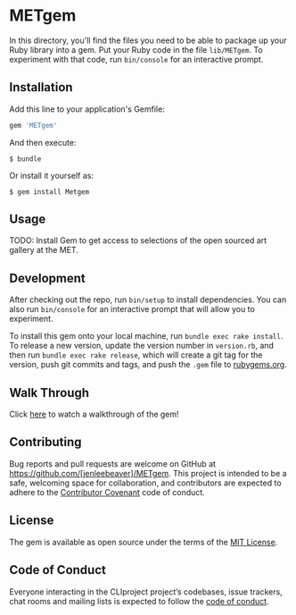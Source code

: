 # METgem

In this directory, you'll find the files you need to be able to package up your Ruby library into a gem. Put your Ruby code in the file `lib/METgem`. To experiment with that code, run `bin/console` for an interactive prompt.


## Installation

Add this line to your application's Gemfile:

```ruby
gem 'METgem'
```

And then execute:

    $ bundle

Or install it yourself as:

    $ gem install Metgem

## Usage

TODO: Install Gem to get access to selections of the open sourced art gallery at the MET. 

## Development

After checking out the repo, run `bin/setup` to install dependencies. You can also run `bin/console` for an interactive prompt that will allow you to experiment.

To install this gem onto your local machine, run `bundle exec rake install`. To release a new version, update the version number in `version.rb`, and then run `bundle exec rake release`, which will create a git tag for the version, push git commits and tags, and push the `.gem` file to [rubygems.org](https://rubygems.org).

## Walk Through
Click [here](https://www.youtube.com/watch?v=2U9ojF0olAc&t=3s) to watch a walkthrough of the gem!

## Contributing

Bug reports and pull requests are welcome on GitHub at https://github.com/[jenleebeaver]/METgem. This project is intended to be a safe, welcoming space for collaboration, and contributors are expected to adhere to the [Contributor Covenant](http://contributor-covenant.org) code of conduct.

## License

The gem is available as open source under the terms of the [MIT License](https://opensource.org/licenses/MIT).

## Code of Conduct

Everyone interacting in the CLIproject project’s codebases, issue trackers, chat rooms and mailing lists is expected to follow the [code of conduct](https://github.com/[jenleebeaver]/CLIproject/blob/master/CODE_OF_CONDUCT.md).
